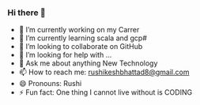 ### Hi there 👋

<!--
**rushikeshbhattad/rushikeshbhattad** is a ✨ _special_ ✨ repository because its `README.md` (this file) appears on your GitHub profile.

Here are some ideas to get you started:
-->
- 🔭 I’m currently working on my Carrer
- 🌱 I’m currently learning scala and gcp#
- 👯 I’m looking to collaborate on GitHub
- 🤔 I’m looking for help with ...
- 💬 Ask me about anything New Technology 
- 📫 How to reach me: rushikeshbhattad8@gmail.com
- 😄 Pronouns: Rushi
- ⚡ Fun fact: One thing I cannot live without is CODING

